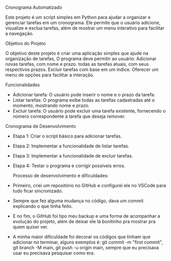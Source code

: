 ﻿ Cronograma Automatizado

Este projeto é um script simples em Python para ajudar a organizar e gerenciar tarefas em um cronograma. Ele permite que o usuário adicione, visualize e exclua tarefas, além de mostrar um menu interativo para facilitar a navegação.

 Objetivo do Projeto

O objetivo deste projeto é criar uma aplicação simples que ajude na organização de tarefas, O programa deve permitir ao usuário:
Adicionar novas tarefas, com nome e prazo.
todas as tarefas atuais, com seus respectivos prazos.
Excluir tarefas com base em um índice.
Oferecer um menu de opções para facilitar a interação.

 Funcionalidades

- Adicionar tarefa: O usuário pode inserir o nome e o prazo da tarefa.
- Listar tarefas: O programa exibe todas as tarefas cadastradas até o momento, mostrando nome e prazo.
- Excluir tarefa: O usuário pode excluir uma tarefa existente, fornecendo o número correspondente à tarefa que deseja remover.

 Cronograma de Desenvolvimento

- Etapa 1: Criar o script básico para adicionar tarefas.
- Etapa 2: Implementar a funcionalidade de listar tarefas.
- Etapa 3: Implementar a funcionalidade de excluir tarefas.
- Etapa 4: Testar o programa e corrigir possíveis erros.

  Processo de desenvolvimento e dificuldades:

- Primeiro, criei um repositório no GitHub e configurei ele no VSCode para tudo ficar sincronizado.
 
- Sempre que fez alguma mudança no código, dava um commit explicando o que tinha feito.

- E no fim, o GitHub foi tipo meu backup e uma forma de acompanhar a evolução do projeto, além de deixar ele lá bonitinho pra mostrar pra quem quiser ver.

- A minha maior dificuldade foi decorar os códigos que tinham que adicionar no terminar, alguns exemplos é: git commit -m "first commit", git branch -M main, git push -u origin main, sempre que eu precisava usar eu precisava pesquisar como éra.




